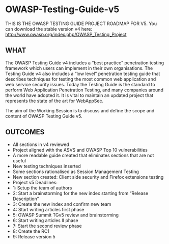 # OWASP-Testing-Guide-v5

THIS IS THE OWASP TESTING GUIDE PROJECT ROADMAP FOR V5.
You can download the stable version v4 here:
http://www.owasp.org/index.php/OWASP_Testing_Project

## WHAT
The OWASP Testing Guide v4 includes a “best practice” penetration testing framework which users can implement in their own organisations. The Testing Guide v4 also includes a “low level” penetration testing guide that describes techniques for testing the most common web application and web service security issues. Today the Testing Guide is the standard to perform Web Application Penetration Testing, and many companies around the world have adopted it. It is vital to maintain an updated project that represents the state of the art for WebAppSec.

The aim of the Working Session is to discuss and define the scope and content of OWASP Testing Guide v5.

## OUTCOMES
* All sections in v4 reviewed
* Project aligned with the ASVS and OWASP Top 10 vulnerabilities
* A more readable guide created that eliminates sections that are not useful
* New testing techniques inserted
* Some sections rationalised as Session Management Testing
* New section created: Client side security and Firefox extensions testing
* Project v5 Deadlines:
* 1: Setup the team of authors
* 2: Start a brainstorming for the new index starting from “Release Description”
* 3: Create the new index and confirm new team
* 4: Start writing articles first phase
* 5: OWASP Summit TGv5 review and brainstorming
* 6: Start writing articles II phase
* 7: Start the second review phase
* 8: Create the RC1
* 9: Release version 5
